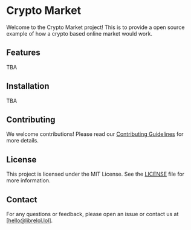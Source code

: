# Crypto Market

Welcome to the Crypto Market project! This is to provide a open source example of how a crypto based online market would work.

## Features

TBA

## Installation

TBA

## Contributing

We welcome contributions! Please read our [Contributing Guidelines](CONTRIBUTING.md) for more details.

## License

This project is licensed under the MIT License. See the [LICENSE](LICENSE) file for more information.

## Contact

For any questions or feedback, please open an issue or contact us at [hello@librelol.lol].
